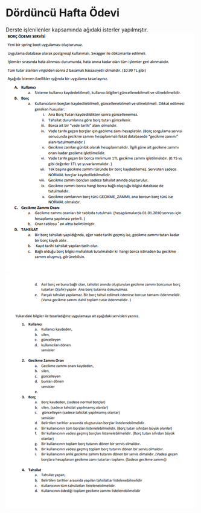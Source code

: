 # Dördüncü Hafta Ödevi
Derste işlenilenler kapsamında ağıdaki isterler yapılmıştır.
<img src="https://raw.githubusercontent.com/omerozturk18/N11-Bootcamp/master/FourthHomework/fourth-homework1.PNG" />
<img src="https://raw.githubusercontent.com/omerozturk18/N11-Bootcamp/master/FourthHomework/fourth-homework2.PNG" />
